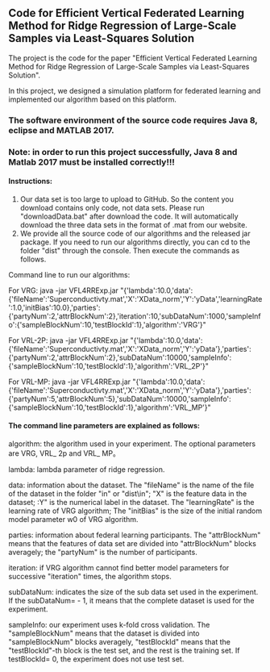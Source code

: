 
## Code for Efficient Vertical Federated Learning Method for Ridge Regression of Large-Scale Samples via Least-Squares Solution

The project is the code for the paper "Efficient Vertical Federated Learning Method for Ridge Regression of Large-Scale Samples via Least-Squares Solution".

In this project, we designed a simulation platform for federated learning and implemented our algorithm based on this platform.

### The software environment of the source code requires Java 8, eclipse and MATLAB 2017.

### Note: in order to run this project successfully, Java 8 and Matlab 2017 must be installed correctly!!!



#### Instructions:

1. Our data set is too large to upload to GitHub. So the content you download contains only code, not data sets. Please run "downloadData.bat" after download the code. It will automatically download the three data sets in the format of .mat from our website.
2. We provide all the source code of our algorithms and the released jar package. If you need to run our algorithms directly, you can cd to the folder "dist" through the console. Then execute the commands as follows.

Command line to run our algorithms:

For VRG:
java -jar VFL4RRExp.jar "{'lambda':10.0,'data':{'fileName':'Superconductivty.mat','X':'XData_norm','Y':'yData','learningRate':1.0,'initBias':10.0},'parties':{'partyNum':2,'attrBlockNum':2},'iteration':10,'subDataNum':1000,'sampleInfo':{'sampleBlockNum':10,'testBlockId':1},'algorithm':'VRG'}"

For VRL-2P:
java -jar VFL4RRExp.jar "{'lambda':10.0,'data':{'fileName':'Superconductivty.mat','X':'XData_norm','Y':'yData'},'parties':{'partyNum':2,'attrBlockNum':2},'subDataNum':10000,'sampleInfo':{'sampleBlockNum':10,'testBlockId':1},'algorithm':'VRL_2P'}"

For VRL-MP:
java -jar VFL4RRExp.jar "{'lambda':10.0,'data':{'fileName':'Superconductivty.mat','X':'XData_norm','Y':'yData'},'parties':{'partyNum':5,'attrBlockNum':5},'subDataNum':10000,'sampleInfo':{'sampleBlockNum':10,'testBlockId':1},'algorithm':'VRL_MP'}"

#### The command line parameters are explained as follows:

algorithm: the algorithm used in your experiment. The optional parameters are VRG, VRL_ 2p and VRL_ MP。

lambda: lambda parameter of ridge regression.

data: information about the dataset. The "fileName" is the name of the file of the dataset in the folder "in" or "dist\in"; "X" is the feature data in the dataset; :Y" is the numerical label in the dataset. The "learningRate" is the learning rate of VRG algorithm; The "initBias" is the size of the initial random model parameter w0 of VRG algorithm.

parties: information about federal learning participants. The "attrBlockNum" means that the features of data set are divided into "attrBlockNum" blocks averagely; the "partyNum" is the number of participants.

iteration: if VRG algorithm cannot find better model parameters for successive "iteration" times, the algorithm stops.

subDataNum: indicates the size of the sub data set used in the experiment. If the subDataNum= - 1, it means that the complete dataset is used for the experiment.

sampleInfo: our experiment uses k-fold cross validation. The "sampleBlockNum" means that the dataset is divided into "sampleBlockNum" blocks averagely, "testBlockId" means that the "testBlockId"-th block is the test set, and the rest is the training set. If testBlockId= 0, the experiment does not use test set.

